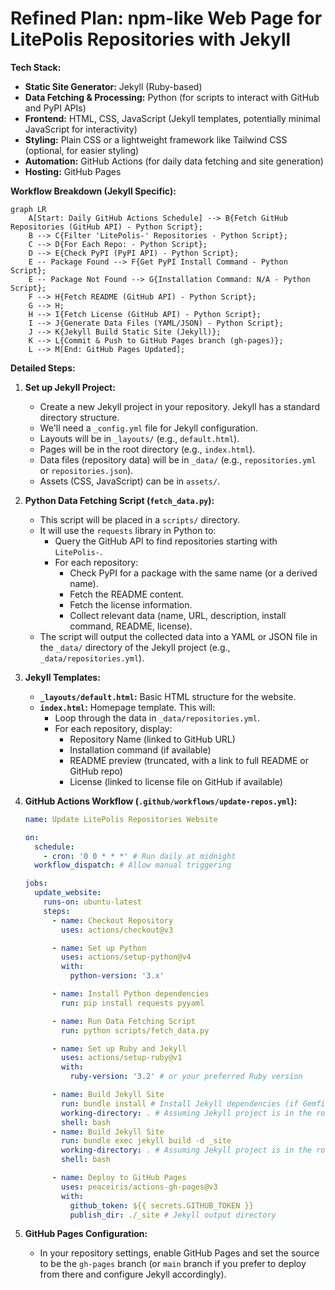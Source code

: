 # Refined Plan: npm-like Web Page for LitePolis Repositories with Jekyll

**Tech Stack:**

*   **Static Site Generator:** Jekyll (Ruby-based)
*   **Data Fetching & Processing:** Python (for scripts to interact with GitHub and PyPI APIs)
*   **Frontend:** HTML, CSS, JavaScript (Jekyll templates, potentially minimal JavaScript for interactivity)
*   **Styling:** Plain CSS or a lightweight framework like Tailwind CSS (optional, for easier styling)
*   **Automation:** GitHub Actions (for daily data fetching and site generation)
*   **Hosting:** GitHub Pages

**Workflow Breakdown (Jekyll Specific):**

```mermaid
graph LR
    A[Start: Daily GitHub Actions Schedule] --> B{Fetch GitHub Repositories (GitHub API) - Python Script};
    B --> C{Filter 'LitePolis-' Repositories - Python Script};
    C --> D{For Each Repo: - Python Script};
    D --> E{Check PyPI (PyPI API) - Python Script};
    E -- Package Found --> F{Get PyPI Install Command - Python Script};
    E -- Package Not Found --> G{Installation Command: N/A - Python Script};
    F --> H{Fetch README (GitHub API) - Python Script};
    G --> H;
    H --> I{Fetch License (GitHub API) - Python Script};
    I --> J{Generate Data Files (YAML/JSON) - Python Script};
    J --> K{Jekyll Build Static Site (Jekyll)};
    K --> L{Commit & Push to GitHub Pages branch (gh-pages)};
    L --> M[End: GitHub Pages Updated];
```

**Detailed Steps:**

1.  **Set up Jekyll Project:**
    *   Create a new Jekyll project in your repository. Jekyll has a standard directory structure.
    *   We'll need a `_config.yml` file for Jekyll configuration.
    *   Layouts will be in `_layouts/` (e.g., `default.html`).
    *   Pages will be in the root directory (e.g., `index.html`).
    *   Data files (repository data) will be in `_data/` (e.g., `repositories.yml` or `repositories.json`).
    *   Assets (CSS, JavaScript) can be in `assets/`.

2.  **Python Data Fetching Script (`fetch_data.py`):**
    *   This script will be placed in a `scripts/` directory.
    *   It will use the `requests` library in Python to:
        *   Query the GitHub API to find repositories starting with `LitePolis-`.
        *   For each repository:
            *   Check PyPI for a package with the same name (or a derived name).
            *   Fetch the README content.
            *   Fetch the license information.
            *   Collect relevant data (name, URL, description, install command, README, license).
    *   The script will output the collected data into a YAML or JSON file in the `_data/` directory of the Jekyll project (e.g., `_data/repositories.yml`).

3.  **Jekyll Templates:**
    *   **`_layouts/default.html`:** Basic HTML structure for the website.
    *   **`index.html`:** Homepage template. This will:
        *   Loop through the data in `_data/repositories.yml`.
        *   For each repository, display:
            *   Repository Name (linked to GitHub URL)
            *   Installation command (if available)
            *   README preview (truncated, with a link to full README or GitHub repo)
            *   License (linked to license file on GitHub if available)

4.  **GitHub Actions Workflow (`.github/workflows/update-repos.yml`):**
    ```yaml
    name: Update LitePolis Repositories Website

    on:
      schedule:
        - cron: '0 0 * * *' # Run daily at midnight
      workflow_dispatch: # Allow manual triggering

    jobs:
      update_website:
        runs-on: ubuntu-latest
        steps:
          - name: Checkout Repository
            uses: actions/checkout@v3

          - name: Set up Python
            uses: actions/setup-python@v4
            with:
              python-version: '3.x'

          - name: Install Python dependencies
            run: pip install requests pyyaml

          - name: Run Data Fetching Script
            run: python scripts/fetch_data.py

          - name: Set up Ruby and Jekyll
            uses: actions/setup-ruby@v1
            with:
              ruby-version: '3.2' # or your preferred Ruby version

          - name: Build Jekyll Site
            run: bundle install # Install Jekyll dependencies (if Gemfile exists)
            working-directory: . # Assuming Jekyll project is in the root
            shell: bash
          - name: Build Jekyll Site
            run: bundle exec jekyll build -d _site
            working-directory: . # Assuming Jekyll project is in the root
            shell: bash

          - name: Deploy to GitHub Pages
            uses: peaceiris/actions-gh-pages@v3
            with:
              github_token: ${{ secrets.GITHUB_TOKEN }}
              publish_dir: ./_site # Jekyll output directory
    ```

5.  **GitHub Pages Configuration:**
    *   In your repository settings, enable GitHub Pages and set the source to be the `gh-pages` branch (or `main` branch if you prefer to deploy from there and configure Jekyll accordingly).